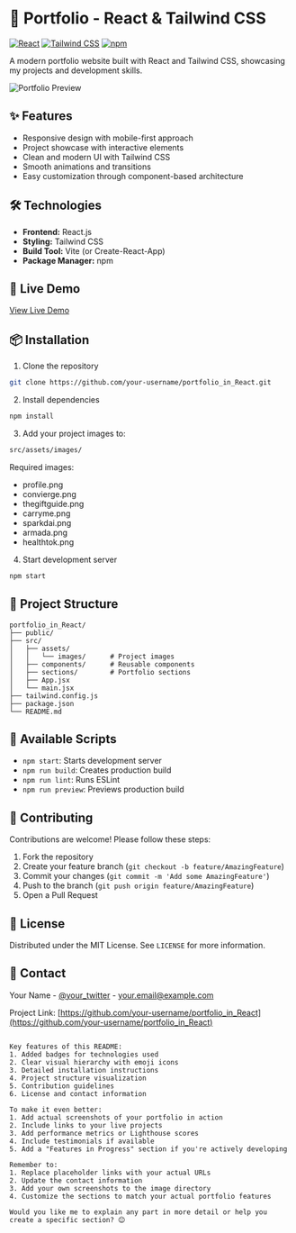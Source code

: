 # 🚀 Portfolio - React & Tailwind CSS

[![React](https://img.shields.io/badge/React-20232A?style=for-the-badge&logo=react&logoColor=61DAFB)](https://reactjs.org/)
[![Tailwind CSS](https://img.shields.io/badge/Tailwind_CSS-38B2AC?style=for-the-badge&logo=tailwind-css&logoColor=white)](https://tailwindcss.com/)
[![npm](https://img.shields.io/badge/npm-CB3837?style=for-the-badge&logo=npm&logoColor=white)](https://www.npmjs.com/)

A modern portfolio website built with React and Tailwind CSS, showcasing my projects and development skills.

![Portfolio Preview](./src/assets/images/profile.png) <!-- Add your actual preview image path -->

## ✨ Features

- Responsive design with mobile-first approach
- Project showcase with interactive elements
- Clean and modern UI with Tailwind CSS
- Smooth animations and transitions
- Easy customization through component-based architecture

## 🛠 Technologies

- **Frontend:** React.js
- **Styling:** Tailwind CSS
- **Build Tool:** Vite (or Create-React-App)
- **Package Manager:** npm

## 🚀 Live Demo

[View Live Demo](https://your-portfolio-link.com) <!-- Add your actual deployment link -->

## 📦 Installation

1. Clone the repository
```bash
git clone https://github.com/your-username/portfolio_in_React.git
```

2. Install dependencies
```bash
npm install
```

3. Add your project images to:
```bash
src/assets/images/
```
Required images:
- profile.png
- convierge.png
- thegiftguide.png
- carryme.png
- sparkdai.png
- armada.png
- healthtok.png

4. Start development server
```bash
npm start
```

## 📂 Project Structure
```
portfolio_in_React/
├── public/
├── src/
│   ├── assets/
│   │   └── images/      # Project images
│   ├── components/      # Reusable components
│   ├── sections/        # Portfolio sections
│   ├── App.jsx
│   └── main.jsx
├── tailwind.config.js
├── package.json
└── README.md
```

## 📜 Available Scripts

- `npm start`: Starts development server
- `npm run build`: Creates production build
- `npm run lint`: Runs ESLint
- `npm run preview`: Previews production build

## 🤝 Contributing

Contributions are welcome! Please follow these steps:
1. Fork the repository
2. Create your feature branch (`git checkout -b feature/AmazingFeature`)
3. Commit your changes (`git commit -m 'Add some AmazingFeature'`)
4. Push to the branch (`git push origin feature/AmazingFeature`)
5. Open a Pull Request

## 📄 License

Distributed under the MIT License. See `LICENSE` for more information.

## 📧 Contact

Your Name - [@your_twitter](https://twitter.com/your_handle) - your.email@example.com

Project Link: [https://github.com/your-username/portfolio_in_React](https://github.com/your-username/portfolio_in_React)
```

Key features of this README:
1. Added badges for technologies used
2. Clear visual hierarchy with emoji icons
3. Detailed installation instructions
4. Project structure visualization
5. Contribution guidelines
6. License and contact information

To make it even better:
1. Add actual screenshots of your portfolio in action
2. Include links to your live projects
3. Add performance metrics or Lighthouse scores
4. Include testimonials if available
5. Add a "Features in Progress" section if you're actively developing

Remember to:
1. Replace placeholder links with your actual URLs
2. Update the contact information
3. Add your own screenshots to the image directory
4. Customize the sections to match your actual portfolio features

Would you like me to explain any part in more detail or help you create a specific section? 😊
